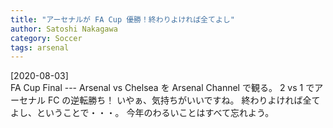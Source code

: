 ```yaml
---
title: "アーセナルが FA Cup 優勝！終わりよければ全てよし"
author: Satoshi Nakagawa
category: Soccer
tags: arsenal
---
```


[2020-08-03]  
 FA Cup Final --- Arsenal vs Chelsea を
Arsenal Channel で観る。
2 vs 1 でアーセナル FC の逆転勝ち！
いやぁ、気持ちがいいですね。
終わりよければ全てよし、ということで・・・。
今年のわるいことはすべて忘れよう。

